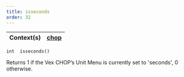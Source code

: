 ```yaml
---
title: isseconds
order: 32
---
```

| Context(s) | [chop](../contexts/chop.html) |
| --- | --- |

`int  isseconds()`

Returns 1 if the Vex CHOP’s Unit Menu is currently set to 'seconds', 0
otherwise.
